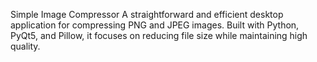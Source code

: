 Simple Image Compressor
A straightforward and efficient desktop application for compressing PNG and JPEG images. Built with Python, PyQt5, and Pillow, it focuses on reducing file size while maintaining high quality.

